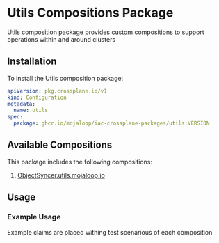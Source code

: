 # Utils Compositions Package

Utils composition package provides custom compositions to support operations within and around clusters

## Installation

To install the Utils composition package:

```yaml
apiVersion: pkg.crossplane.io/v1
kind: Configuration
metadata:
  name: utils
spec:
  package: ghcr.io/mojaloop/iac-crossplane-packages/utils:VERSION
```

## Available Compositions

This package includes the following compositions:

1. [ObjectSyncer.utils.mojaloop.io](compositions/object-syncer/README.md)

## Usage

### Example Usage

Example claims are placed withing test scenarious of each composition
